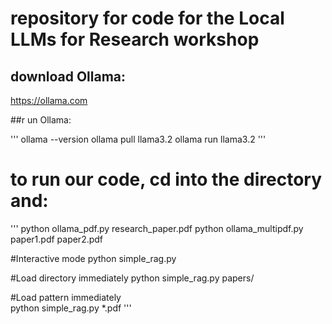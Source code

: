 # repository for code for the Local LLMs for Research workshop

## download Ollama:
https://ollama.com

##r un Ollama:

''' 
ollama --version
ollama pull llama3.2
ollama run llama3.2
'''

# to run our code, cd into the directory and:
''' 
python ollama_pdf.py research_paper.pdf
python ollama_multipdf.py paper1.pdf paper2.pdf 

#Interactive mode
python simple_rag.py

#Load directory immediately
python simple_rag.py papers/

#Load pattern immediately  
python simple_rag.py *.pdf
'''


